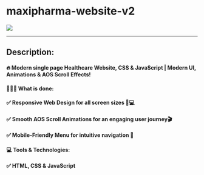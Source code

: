 # maxipharma-website-v2


<a href="https://maxipharmav2.netlify.app/" target="_blank">
  <img src="/images/thumbnail.png"lt="Thumbnail"/>
</a>


---
## Description:
#### 🔥 Modern single page Healthcare Website, CSS & JavaScript | Modern UI, Animations & AOS Scroll Effects!

#### 🧑🏻‍💻 What is done:
#### ✅ Responsive Web Design for all screen sizes 📱💻
#### ✅ Smooth AOS Scroll Animations for an engaging user journey🎬
#### ✅ Mobile-Friendly Menu for intuitive navigation 📑

#### 💻 Tools & Technologies:
#### ✅ HTML, CSS & JavaScript
